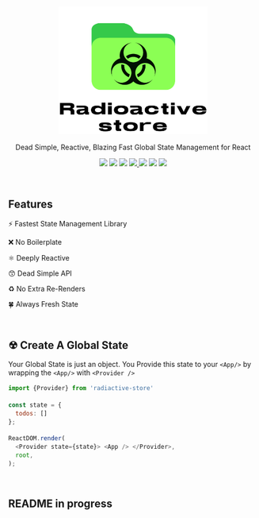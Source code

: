 <p align='center'>
  <img src='img/logo.svg' width='300'/>
</p>

<p align='center'> Dead Simple, Reactive, Blazing Fast Global State Management for React </p>


<!-- primary badges -------------------------------------->
<p align="center">
  <!-- version -->
  <img src='https://img.shields.io/github/package-json/v/MananTank/radioactive-store?color=blue&label=npm&style=flat' />
  <!-- size -->
  <img src='https://img.shields.io/bundlephobia/minzip/radioactive-store?color=success&label=size' />
  <!-- downloads npm per week  -->
  <img src='https://img.shields.io/npm/dw/radioactive-store?color=blueviolet' />
  <!-- chat -->
  <a href='https://join.slack.com/t/radioactive-store/shared_invite/zt-gwd1rsvr-vkoizw5RG5rk9rwsdgT3gQ'>
    <img src='https://img.shields.io/badge/Chat-Slack-red'>
  </a>
  <!-- stars -->
  <img src='https://img.shields.io/github/stars/MananTank/radioactive-store?style=social&color=%23FFB31A' />
  <!-- follow -->
  <img src='https://img.shields.io/github/followers/MananTank?label=Follow&style=social&color=%23FFB31A' />
  <!-- Twitter intent -->
  <a href='https://twitter.com/intent/tweet?url=https%3A%2F%2Fgithub.com%2FMananTank%2Fradioactive-store&via=MananTank_&text=Make%20your%20@reactjs%20App%20Truly%20Reactive%20with%20radioactive-store&hashtags=react%2CradioactiveState' target='_blank'>
    <img src='https://img.shields.io/twitter/url/http/shields.io.svg?style=social'/>
  </a>
</p>

<!-- Coverage badges ---------------------------------- -->
<!-- <p align='center'>
  <img src='https://img.shields.io/badge/Stmts-100%25-success' />
  <img src='https://img.shields.io/badge/Branch-100%25-success' />
  <img src='https://img.shields.io/badge/Funcs-100%25-success' />
  <img src='https://img.shields.io/badge/Lines-100%25-success' />
</p>
<br/> -->


<br/>

## Features

⚡ Fastest State Management Library

❌ No Boilerplate

⚛ Deeply Reactive

😙 Dead Simple API

♻ No Extra Re-Renders

🍀 Always Fresh State


<br/>

## ☢ Create A Global State

Your Global State is just an object.
You Provide this state to your `<App/>` by wrapping the `<App/>` with `<Provider />`

```js
import {Provider} from 'radiactive-store'

const state = {
  todos: []
};

ReactDOM.render(
  <Provider state={state}> <App /> </Provider>,
  root,
);
```
<br/>


## README in progress


